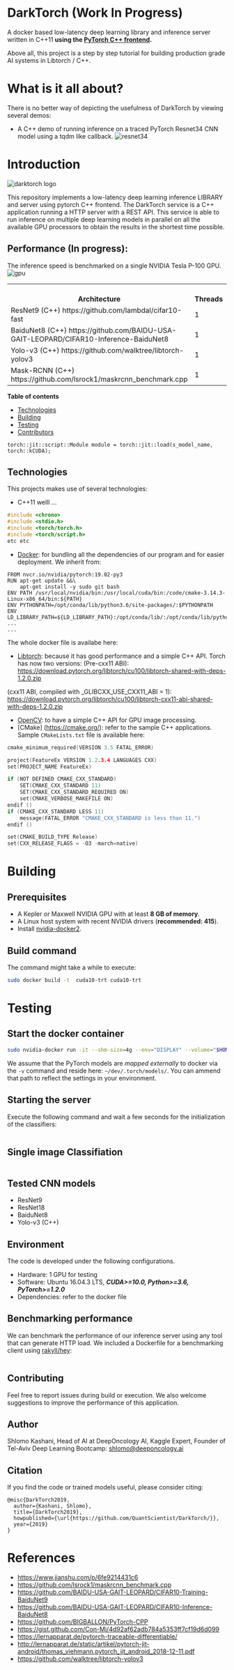 # DarkTorch (Work In Progress)
A docker based low-latency deep learning library and inference server written in C++11  **using the [PyTorch C++ frontend](https://pytorch.org/cppdocs/frontend.html).** 

Above all, this project is a step by step tutorial for building production grade AI systems in Libtorch / C++. 

# What is it all about? 
There is no better way of depicting the usefulness of DarkTorch by viewing several demos: 
- A C++ demo of running inference on a traced PyTorch Resnet34 CNN model using a tqdm like callback. 
![resnet34](resnet34.gif)


# Introduction
![darktorch logo](darktorch-logo.jpg)

This repository implements a low-latency deep learning inference LIBRARY and server using pytorch C++ frontend. 
The DarkTorch service is a C++ application running a HTTP server with a REST API. This service is able to run inference on multiple deep learning models in parallel on all the available GPU processors to obtain the results in the shortest time possible. 

## Performance (In progress):

The inference speed is benchmarked on a single NVIDIA Tesla P-100 GPU.
![gpu](assets/gpu.jpg)

<table><tbody>
    <th valign="bottom">Architecture</th>
    <th valign="bottom">Threads</th>
    <th valign="bottom">Batch Size</th>    
    <th valign="bottom">Inference Speed(FPS)</th>
    <th valign="bottom">Checkpoint</th>
    
 <tr>
        <td rowspan="1">ResNet9 (C++)
         https://github.com/lambdal/cifar10-fast</td><td>1</td><td>1</td><td></td>        
 </tr>  
 
 <tr>
        <td rowspan="1">BaiduNet8 (C++) 
         https://github.com/BAIDU-USA-GAIT-LEOPARD/CIFAR10-Inference-BaiduNet8</td><td>1</td><td>1</td><td></td>        
    </tr>  
    
  <tr>
        <td rowspan="1">Yolo-v3 (C++)
         https://github.com/walktree/libtorch-yolov3</td><td>1</td><td>1</td><td></td>        
 </tr>  
 
 <tr>
        <td rowspan="1">Mask-RCNN (C++)
         https://github.com/lsrock1/maskrcnn_benchmark.cpp</td><td>1</td><td>1</td><td></td>        
 </tr>  
    
    
    
</tbody></table>


**Table of contents**

  * [Technologies](#Technologies)  
  * [Building](#Building)  
  * [Testing](#Testing)     
  * [Contributors](#contributors)


`torch::jit::script::Module module = torch::jit::load(s_model_name, torch::kCUDA);`


## Technologies
This projects makes use of several technologies:
- C++11 welll ... 
```cpp
#include <chrono>
#include <stdio.h>
#include <torch/torch.h>
#include <torch/script.h>
etc etc
```
- [Docker](https://www.docker.com/): for bundling all the dependencies of our program and for easier deployment. 
We inherit from:
```
FROM nvcr.io/nvidia/pytorch:19.02-py3
RUN apt-get update &&\
    apt-get install -y sudo git bash
ENV PATH /usr/local/nvidia/bin:/usr/local/cuda/bin:/code/cmake-3.14.3-Linux-x86_64/bin:${PATH}
ENV PYTHONPATH=/opt/conda/lib/python3.6/site-packages/:$PYTHONPATH
ENV LD_LIBRARY_PATH=${LD_LIBRARY_PATH}:/opt/conda/lib/:/opt/conda/lib/python3.6
...
...
```
The whole docker file is availabe here:
- [Libtorch](https://pytorch.org/): because it has good performance and a simple C++ API. Torch has now two versions:
(Pre-cxx11 ABI): 
https://download.pytorch.org/libtorch/cu100/libtorch-shared-with-deps-1.2.0.zip

(cxx11 ABI, compiled with _GLIBCXX_USE_CXX11_ABI = 1): 
https://download.pytorch.org/libtorch/cu100/libtorch-cxx11-abi-shared-with-deps-1.2.0.zip

- [OpenCV](http://opencv.org/): to have a simple C++ API for GPU image processing.
- [CMake] (https://cmake.org/): refer to the sample C++ applications. Sample `CMakeLists.txt` file is available here:
```cpp
cmake_minimum_required(VERSION 3.5 FATAL_ERROR)

project(FeatureEx VERSION 1.2.3.4 LANGUAGES CXX)
set(PROJECT_NAME FeatureEx)

if (NOT DEFINED CMAKE_CXX_STANDARD)
    SET(CMAKE_CXX_STANDARD 11)
    SET(CMAKE_CXX_STANDARD_REQUIRED ON)
    set(CMAKE_VERBOSE_MAKEFILE ON)
endif ()
if (CMAKE_CXX_STANDARD LESS 11)
    message(FATAL_ERROR "CMAKE_CXX_STANDARD is less than 11.")
endif ()

set(CMAKE_BUILD_TYPE Release)
set(CXX_RELEASE_FLAGS = -O3 -march=native)

```

# Building

## Prerequisites
- A Kepler or Maxwell NVIDIA GPU with at least **8 GB of memory**.
- A Linux host system with recent NVIDIA drivers (**recommended: 415**).
- Install [nvidia-docker2](https://github.com/NVIDIA/nvidia-docker/wiki/Installation-(version-2.0)).

## Build command
The command might take a while to execute:
```bash
sudo docker build -t  cuda10-trt cuda10-trt
```

# Testing

## Start the docker container
```bash
sudo nvidia-docker run -it --shm-size=4g --env="DISPLAY" --volume="$HOME/.Xauthority:/root/.Xauthority:rw" -v /tmp/.X11-unix:/tmp/.X11-unix:rw -p 8097:8097  -p 3122:22 -p 7842:7842 -p 8787:8787 -p 8786:8786 -p 8788:8788 -p 8888:8888 -p 5000:5000 -v ~/dev/:/root/sharedfolder -v ~/dev/.torch/models/:/root/.cache/torch/checkpoints/ cuda10-trt  bash
```
We assume that the PyTorch models are *mapped externally* to docker via the `-v` command and reside here: `~/dev/.torch/models/`. You can ammend that path to reflect the settings in your environment. 

## Starting the server
Execute the following command and wait a few seconds for the initialization of the classifiers:
```
```

## Single image Classifiation

```
```

## Tested CNN models

- ResNet9
- ResNet18
- BaiduNet8
- Yolo-v3 (C++)


## Environment
The code is developed under the following configurations.
- Hardware: 1 GPU for testing 
- Software: Ubuntu 16.04.3 LTS, ***CUDA>=10.0, Python>=3.6, PyTorch>=1.2.0***
- Dependencies: refer to the docker file


## Benchmarking performance
We can benchmark the performance of our inference server using any tool that can generate HTTP load. We included a Dockerfile
for a benchmarking client using [rakyll/hey](https://github.com/rakyll/hey):
```
```

## Contributing

Feel free to report issues during build or execution. We also welcome suggestions to improve the performance of this application.

## Author
Shlomo Kashani, Head of AI at DeepOncology AI, 
Kaggle Expert, Founder of Tel-Aviv Deep Learning Bootcamp: shlomo@deeponcology.ai

## Citation

If you find the code or trained models useful, please consider citing:

```
@misc{DarkTorch2019,
  author={Kashani, Shlomo},
  title={DarkTorch2019},
  howpublished={\url{https://github.com/QuantScientist/DarkTorch/}},
  year={2019}
}
```

# References 
- https://www.jianshu.com/p/6fe9214431c6
- https://github.com/lsrock1/maskrcnn_benchmark.cpp
- https://github.com/BAIDU-USA-GAIT-LEOPARD/CIFAR10-Training-BaiduNet9
- https://github.com/BAIDU-USA-GAIT-LEOPARD/CIFAR10-Inference-BaiduNet8
- https://github.com/BIGBALLON/PyTorch-CPP
- https://gist.github.com/Con-Mi/4d92af62adb784a5353ff7cf19d6d099
- https://lernapparat.de/pytorch-traceable-differentiable/
- http://lernapparat.de/static/artikel/pytorch-jit-android/thomas_viehmann.pytorch_jit_android_2018-12-11.pdf
- https://github.com/walktree/libtorch-yolov3


